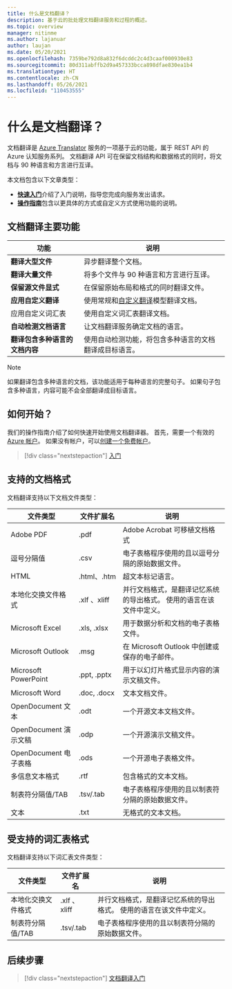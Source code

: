 ```yaml
---
title: 什么是文档翻译？
description: 基于云的批处理文档翻译服务和过程的概述。
ms.topic: overview
manager: nitinme
ms.author: lajanuar
author: laujan
ms.date: 05/20/2021
ms.openlocfilehash: 7359be792d8a832f6dcddc2c4d3caaf000930e83
ms.sourcegitcommit: 80d311abffb2d9a457333bcca898dfae830ea1b4
ms.translationtype: HT
ms.contentlocale: zh-CN
ms.lasthandoff: 05/26/2021
ms.locfileid: "110453555"
---
```

# <a name="what-is-document-translation"></a>什么是文档翻译？

文档翻译是 [Azure Translator](../translator-info-overview.md) 服务的一项基于云的功能，属于 REST API 的 Azure 认知服务系列。 文档翻译 API 可在保留文档结构和数据格式的同时，将文档与 90 种语言和方言进行互译。

本文档包含以下文章类型：  

* [**快速入门**](get-started-with-document-translation.md)介绍了入门说明，指导您完成向服务发出请求。
* [**操作指南**](create-sas-tokens.md)包含以更具体的方式或自定义方式使用功能的说明。  

## <a name="document-translation-key-features"></a>文档翻译主要功能

| 功能 | 说明 |
| ---------| -------------|
| **翻译大型文件**| 异步翻译整个文档。|
|**翻译大量文件**|将多个文件与 90 种语言和方言进行互译。|
|**保留源文件显式**| 在保留原始布局和格式的同时翻译文件。|
|**应用自定义翻译**| 使用常规和[自定义翻译](../customization.md#custom-translator)模型翻译文档。|
|应用自定义词汇表|使用自定义词汇表翻译文档。|
|**自动检测文档语言**|让文档翻译服务确定文档的语言。|
|**翻译包含多种语言的文档内容**|使用自动检测功能，将包含多种语言的文档翻译成目标语言。|

> [!NOTE]
> 如果翻译包含多种语言的文档，该功能适用于每种语言的完整句子。 如果句子包含多种语言，内容可能不会全部翻译成目标语言。
> 
## <a name="how-to-get-started"></a>如何开始？

我们的操作指南介绍了如何快速开始使用文档翻译器。 首先，需要一个有效的 [Azure 帐户](https://azure.microsoft.com/free/cognitive-services/)。  如果没有帐户，可以[创建一个免费帐户](https://azure.microsoft.com/free)。

> [!div class="nextstepaction"]
> [入门](get-started-with-document-translation.md)

## <a name="supported-document-formats"></a>支持的文档格式

文档翻译支持以下文档文件类型：

| 文件类型| 文件扩展名|说明|
|---|---|--|
|Adobe PDF|.pdf|Adobe Acrobat 可移植文档格式|
|逗号分隔值 |.csv| 电子表格程序使用的且以逗号分隔的原始数据文件。|
|HTML|.html、.htm|超文本标记语言。|
|本地化交换文件格式|.xlf 、xliff| 并行文档格式，是翻译记忆系统的导出格式。 使用的语言在该文件中定义。|
|Microsoft Excel|.xls, .xlsx|用于数据分析和文档的电子表格文件。|
|Microsoft Outlook|.msg|在 Microsoft Outlook 中创建或保存的电子邮件。|
|Microsoft PowerPoint|.ppt, .pptx| 用于以幻灯片格式显示内容的演示文稿文件。|
|Microsoft Word|.doc, .docx| 文本文档文件。|
|OpenDocument 文本|.odt|一个开源文本文档文件。|
|OpenDocument 演示文稿|.odp|一个开源演示文稿文件。|
|OpenDocument 电子表格|.ods|一个开源电子表格文件。|
|多信息文本格式|.rtf|包含格式的文本文档。|
|制表符分隔值/TAB|.tsv/.tab| 电子表格程序使用的且以制表符分隔的原始数据文件。|
|文本|.txt| 无格式的文本文档。|

## <a name="supported-glossary-formats"></a>受支持的词汇表格式

文档翻译支持以下词汇表文件类型：

| 文件类型| 文件扩展名|说明|
|---|---|--|
|本地化交换文件格式|.xlf 、xliff| 并行文档格式，是翻译记忆系统的导出格式。 使用的语言在该文件中定义。|
|制表符分隔值/TAB|.tsv/.tab| 电子表格程序使用的且以制表符分隔的原始数据文件。|

## <a name="next-steps"></a>后续步骤

> [!div class="nextstepaction"]
> [文档翻译入门](get-started-with-document-translation.md)
